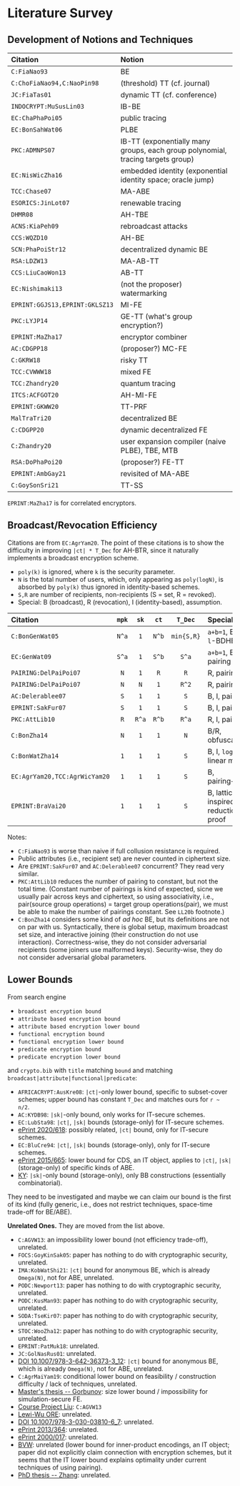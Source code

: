 # Literature Survey

## Development of Notions and Techniques

| Citation | Notion |
| :------- | :---- |
| `C:FiaNao93` | BE |
| `C:ChoFiaNao94,C:NaoPin98` | (threshold) TT (cf. journal) |
| `JC:FiaTas01` | dynamic TT (cf. conference) |
| `INDOCRYPT:MuSusLin03` | IB-BE |
| `EC:ChaPhaPoi05` | public tracing |
| `EC:BonSahWat06` | PLBE |
| `PKC:ADMNPS07` | IB-TT (exponentially many groups, each group polynomial, tracing targets group) |
| `EC:NisWicZha16` | embedded identity (exponential identity space; oracle jump) |
| `TCC:Chase07` | MA-ABE |
| `ESORICS:JinLot07` | renewable tracing |
| `DHMR08` | AH-TBE |
| `ACNS:KiaPeh09` | rebroadcast attacks |
| `CCS:WQZD10` | AH-BE |
| `SCN:PhaPoiStr12` | decentralized dynamic BE |
| `RSA:LDZW13` | MA-AB-TT |
| `CCS:LiuCaoWon13` | AB-TT |
| `EC:Nishimaki13` | (not the proposer) watermarking |
| `EPRINT:GGJS13,EPRINT:GKLSZ13` | MI-FE |
| `PKC:LYJP14` | GE-TT (what's group encryption?) |
| `EPRINT:MaZha17` | encryptor combiner |
| `AC:CDGPP18` | (proposer?) MC-FE |
| `C:GKRW18` | risky TT |
| `TCC:CVWWW18` | mixed FE |
| `TCC:Zhandry20` | quantum tracing |
| `ITCS:ACFGOT20` | AH-MI-FE |
| `EPRINT:GKWW20` | TT-PRF |
| `MalTraTri20` | decentralized BE |
| `C:CDGPP20` | dynamic decentralized FE |
| `C:Zhandry20` | user expansion compiler (naive PLBE), TBE, MTB |
| `RSA:DoPhaPoi20` | (proposer?) FE-TT |
| `EPRINT:AmbGay21` | revisited of MA-ABE |
| `C:GoySonSri21` | TT-SS |

`EPRINT:MaZha17` is for correlated encryptors.

## Broadcast/Revocation Efficiency

Citations are from `EC:AgrYam20`. The point of these citations is to show the difficulty in improving `|ct| * T_Dec` for AH-BTR, since it naturally implements a broadcast encryption scheme.

- `poly(k)` is ignored, where `k` is the security parameter.
- `N` is the total number of users, which, only appearing as `poly(logN)`, is absorbed by `poly(k)` thus ignored in identity-based schemes.
- `S,R` are number of recipients, non-recipients (S = set, R = revoked).
- Special: B (broadcast), R (revocation), I (identity-based), assumption.

| Citation | `mpk` | `sk` | `ct` | `T_Dec` | Special |
| :------- | :---: | :--: | :--: | :-----: | :------ |
| `C:BonGenWat05` | `N^a` | `1` | `N^b` | `min{S,R}` | `a+b=1`, B/R, `l`-BDHE |
| `EC:GenWat09` | `S^a` | `1` | `S^b` | `S^a` | `a+b=1`, B, I, pairing |
| `PAIRING:DelPaiPoi07` | `N` | `1` | `R` | `R` | R, pairing |
| `PAIRING:DelPaiPoi07` | `N` | `N` | `1` | `R^2` | R, pairing |
| `AC:Delerablee07` | `S` | `1` | `1` | `S` | B, I, pairing |
| `EPRINT:SakFur07` | `S` | `1` | `1` | `S` | B, I, pairing |
| `PKC:AttLib10` | `R` | `R^a` | `R^b` | `R^a` | R, I, pairing |
| `C:BonZha14` | `N` | `1` | `1` | `N` | B/R, obfuscation |
| `C:BonWatZha14` | `1` | `1` | `1` | `S` | B, I, `log(N)`-linear map |
| `EC:AgrYam20,TCC:AgrWicYam20` | `1` | `1` | `1` | `S` | B, pairing+LWE |
| `EPRINT:BraVai20` | `1` | `1` | `1` | `S` | B, lattice-inspired, no reductionist proof |

Notes:

- `C:FiaNao93` is worse than naive if full collusion resistance is required.
- Public attributes (i.e., recipient set) are never counted in ciphertext size.
- Are `EPRINT:SakFur07` and `AC:Delerablee07` concurrent? They read very similar.
- `PKC:AttLib10` reduces the number of pairing to constant, but not the total time. (Constant number of pairings is kind of expected, sicne we usually pair across keys and ciphertext, so using associativity, i.e., pair(source group operations) = target group operations(pair), we must be able to make the number of pairings constant. See `LL20b` footnote.)
- `C:BonZha14` considers some kind of *ad hoc* BE, but its definitions are not on par with us. Syntactically, there is global setup, maximum broadcast set size, and interactive joining (their construction do not use interaction). Correctness-wise, they do not consider adversarial recipients (some joiners use malformed keys). Security-wise, they do not consider adversarial global parameters.

## Lower Bounds

From search engine

- `broadcast encryption bound`
- `attribute based encryption bound`
- `attribute based encryption lower bound`
- `functional encryption bound`
- `functional encryption lower bound`
- `predicate encryption bound`
- `predicate encryption lower bound`

and `crypto.bib` with `title` matching `bound` and matching `broadcast|attribute|functional|predicate`:

- `AFRICACRYPT:AusKre08`: `|ct|`-only lower bound, specific to subset-cover schemes; upper bound has constant `T_Dec` and matches ours for `r ~ n/2`.
- `AC:KYDB98`: `|sk|`-only bound, only works for IT-secure schemes.
- `EC:LubSta98`: `|ct|`, `|sk|` bounds (storage-only) for IT-secure schemes.
- [ePrint 2020/618](https://eprint.iacr.org/2020/618): possibly related, `|ct|` bound, only for IT-secure schemes.
- `EC:BluCre94`: `|ct|`, `|sk|` bounds (storage-only), only for IT-secure schemes.
- [ePrint 2015/665](https://eprint.iacr.org/2015/665): lower bound for CDS, an IT object, applies to `|ct|`, `|sk|` (storage-only) of specific kinds of ABE.
- [KY](https://www.cs.umd.edu/~jkatz/papers/PredEncProc.pdf): `|sk|`-only bound (storage-only), only BB constructions (essentially combinatorial).

They need to be investigated and maybe we can claim our bound is the first of its kind (fully generic, i.e., does not restrict techniques, space-time trade-off for BE/ABE).

**Unrelated Ones.** They are moved from the list above.

- `C:AGVW13`: an impossibility lower bound (not efficiency trade-off), unrelated.
- `FOCS:GoyKinSak05`: paper has nothing to do with cryptographic security, unrelated.
- `IMA:KobWatShi21`: `|ct|` bound for anonymous BE, which is already `Omega(N)`, not for ABE, unrelated.
- `PODC:Newport13`: paper has nothing to do with cryptographic security, unrelated.
- `PODC:KusMan93`: paper has nothing to do with cryptographic security, unrelated.
- `SODA:TseKir07`: paper has nothing to do with cryptographic security, unrelated.
- `STOC:WooZha12`: paper has nothing to do with cryptographic security, unrelated.
- `EPRINT:PatMuk18`: unrelated.
- `JC:GolNasRus01`: unrelated.
- [DOI 10.1007/978-3-642-36373-3_12](https://link.springer.com/chapter/10.1007/978-3-642-36373-3_12): `|ct|` bound for anonymous BE, which is already `Omega(N)`, not for ABE, unrelated.
- `C:AgrMaiYam19`: conditional lower bound on feasibility / construction difficulty / lack of techniques, unrelated.
- [Master's thesis -- Gorbunov](https://cs.uwaterloo.ca/~sgorbuno/publications/MSc_Gorbunov.pdf): size lower bound / impossibility for simulation-secure FE.
- [Course Project Liu](https://crypto.stanford.edu/cs359c/17sp/projects/GusLiu.pdf): `C:AGVW13`
- [Lewi-Wu ORE](https://www.cs.utexas.edu/~dwu4/papers/BlockORE.pdf): unrelated.
- [DOI 10.1007/978-3-030-03810-6_7](https://dl.acm.org/doi/abs/10.1007/978-3-030-03810-6_7): unrelated.
- [ePrint 2013/364](https://eprint.iacr.org/2013/364): unrelated.
- [ePrint 2000/017](https://eprint.iacr.org/2000/017): unrelated.
- [BVW](https://drops.dagstuhl.de/opus/volltexte/2018/9940/pdf/LIPIcs-FSTTCS-2018-41.pdf): unrelated (lower bound for inner-product encodings, an IT object; paper did not explicitly claim connection with encryption schemes, but it seems that the IT lower bound explains optimality under current techniques of using pairing).
- [PhD thesis -- Zhang](https://rucore.libraries.rutgers.edu/rutgers-lib/64844/PDF/1/play/): unrelated.
